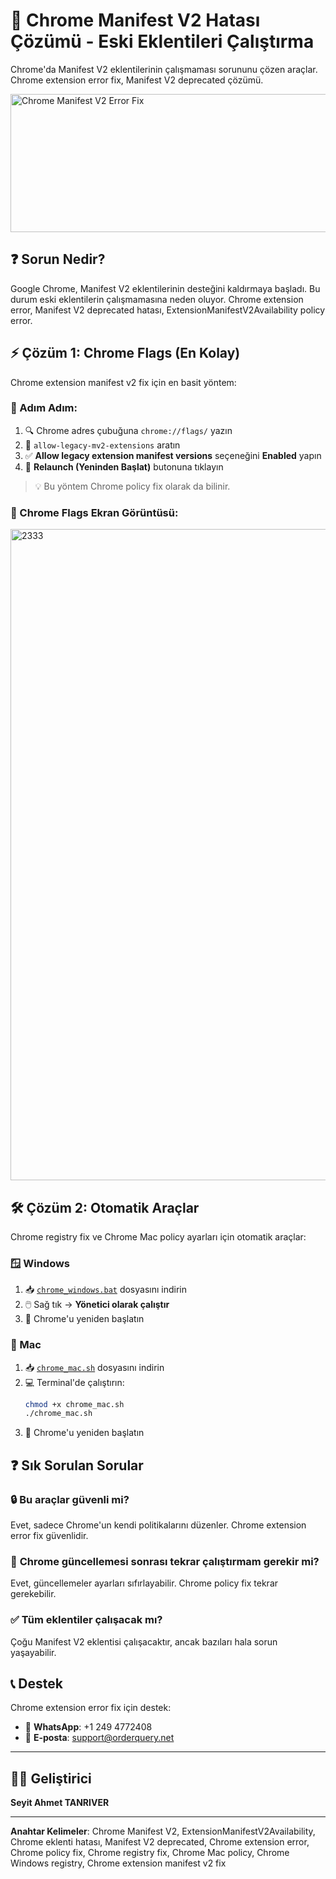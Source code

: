# 🚀 Chrome Manifest V2 Hatası Çözümü - Eski Eklentileri Çalıştırma

Chrome'da Manifest V2 eklentilerinin çalışmaması sorununu çözen araçlar. Chrome extension error fix, Manifest V2 deprecated çözümü.

<img width="527" height="221" alt="Chrome Manifest V2 Error Fix" src="https://github.com/user-attachments/assets/2f252959-6325-41a5-ab25-9271a2bae597" />

## ❓ Sorun Nedir?

Google Chrome, Manifest V2 eklentilerinin desteğini kaldırmaya başladı. Bu durum eski eklentilerin çalışmamasına neden oluyor. Chrome extension error, Manifest V2 deprecated hatası, ExtensionManifestV2Availability policy error.

## ⚡ Çözüm 1: Chrome Flags (En Kolay)

Chrome extension manifest v2 fix için en basit yöntem:

### 📝 Adım Adım:
1. 🔍 Chrome adres çubuğuna `chrome://flags/` yazın
2. 🔎 `allow-legacy-mv2-extensions` aratın
3. ✅ **Allow legacy extension manifest versions** seçeneğini **Enabled** yapın
4. 🔄 **Relaunch (Yeninden Başlat)** butonuna tıklayın

> 💡 Bu yöntem Chrome policy fix olarak da bilinir.

### 📸 Chrome Flags Ekran Görüntüsü:
<img width="1242" height="1042" alt="2333" alt="Chrome Flags - Allow Legacy Extension Manifest Versions" src="https://github.com/user-attachments/assets/c4b95cae-a978-4f7c-b993-b3b5b069912b" />

## 🛠️ Çözüm 2: Otomatik Araçlar

Chrome registry fix ve Chrome Mac policy ayarları için otomatik araçlar:

### 🪟 Windows
1. 📥 [`chrome_windows.bat`](https://github.com/seyitahmettanriver/chrome-manifest-v2-fix/blob/main/chrome_windows.bat) dosyasını indirin
2. 🖱️ Sağ tık → **Yönetici olarak çalıştır**
3. 🔄 Chrome'u yeniden başlatın

### 🍎 Mac
1. 📥 [`chrome_mac.sh`](https://github.com/seyitahmettanriver/chrome-manifest-v2-fix/blob/main/chrome_mac.sh) dosyasını indirin
2. 💻 Terminal'de çalıştırın:
   ```bash
   chmod +x chrome_mac.sh
   ./chrome_mac.sh
   ```
3. 🔄 Chrome'u yeniden başlatın

## ❓ Sık Sorulan Sorular

### 🔒 **Bu araçlar güvenli mi?**
Evet, sadece Chrome'un kendi politikalarını düzenler. Chrome extension error fix güvenlidir.

### 🔄 **Chrome güncellemesi sonrası tekrar çalıştırmam gerekir mi?**
Evet, güncellemeler ayarları sıfırlayabilir. Chrome policy fix tekrar gerekebilir.

### ✅ **Tüm eklentiler çalışacak mı?**
Çoğu Manifest V2 eklentisi çalışacaktır, ancak bazıları hala sorun yaşayabilir.

## 📞 Destek

Chrome extension error fix için destek:

- 📱 **WhatsApp**: +1 249 4772408
- 📧 **E-posta**: support@orderquery.net

---

## 👨‍💻 Geliştirici

**Seyit Ahmet TANRIVER**

---

**Anahtar Kelimeler**: Chrome Manifest V2, ExtensionManifestV2Availability, Chrome eklenti hatası, Manifest V2 deprecated, Chrome extension error, Chrome policy fix, Chrome registry fix, Chrome Mac policy, Chrome Windows registry, Chrome extension manifest v2 fix 
